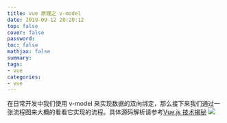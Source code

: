 ```yaml
---
title: vue 原理之 v-model
date: 2019-09-12 20:20:12
top: false
cover: false
password:
toc: false
mathjax: false
summary: 
tags:
- vue
categories:
- vue
---
```


在日常开发中我们使用 v-model 来实现数据的双向绑定，那么接下来我们通过一张流程图来大概的看看它实现的流程。具体源码解析请参考<a href="https://ustbhuangyi.github.io/vue-analysis/extend/v-model.html">Vue.js 技术揭秘</a>
<img src="/images/vue-vmodel.png"></img>






